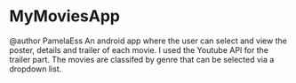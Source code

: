 # MyMoviesApp
@author PamelaEss
An android app where the user can select and view the poster, details and trailer of each movie. I used the Youtube API for the trailer part. The movies are classifed by genre that can be selected via a dropdown list. 
